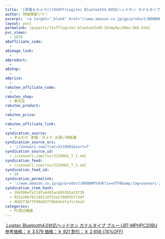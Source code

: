```yaml
---
title: '[家電＆カメラ](74%OFF)Logitec Bluetooth4.0対応ヘッドホン カナルタイプ ブルー LBT-MPHPC20BU ￥921'
author: 特価情報ツウ！
excerpt: '<a target="_blank" href="//www.amazon.co.jp/gp/product/B00BWPS4UK?ie=UTF8&amp;tag=zonwari-22&amp;linkCode=as2&amp;camp=247&amp;creative=7399&amp;creativeASIN=B00BWPS4UK"><img src="//ecx.images-amazon.com/images/I/31xkG0ywjCL._SL100_.jpg"><br>Logitec Bluetooth4.0&#23550;&#24540;&#12504;&#12483;&#12489;&#12507;&#12531; &#12459;&#12490;&#12523;&#12479;&#12452;&#12503; &#12502;&#12523;&#12540; LBT-MPHPC20BU<br>&#21442;&#32771;&#20385;&#26684;&#65306;&#65509; 3,579<br>&#20385;&#26684;&#65306;&#65509; 921<br>&#21106;&#24341;&#65306;&#65509; 2,658 (74%OFF)</a>'
layout: post
permalink: /pcparts/73offlogitec-bluetooth40-lbtmphpc20bu-966.html
pvc_views:
  - 1676
a8affiliate_code:
  -
a8image_link:
  -
a8product:
  -
a8shop:
  -
a8price:
  -
rakuten_affiliate_code:
  -
rakuten_shop:
  - 楽天店
rakuten_product:
  -
rakuten_price:
  -
rakuten_affiliate_link:
  -
syndication_source:
  - ぞんわり 家電・カメラ お買い得新着
syndication_source_uri:
  - '//zonwari.com/?cat=3210981&sort=T'
syndication_source_id:
  - //zonwari.com/rss/3210981_T_1.xml
syndication_feed:
  - //zonwari.com/rss/3210981_T_1.xml
syndication_feed_id:
  - 19
syndication_permalink:
  - '//www.amazon.co.jp/gp/product/B00BWPS4UK?ie=UTF8&amp;tag=zonwari-22&amp;linkCode=as2&amp;camp=247&amp;creative=7399&amp;creativeASIN=B00BWPS4UK'
syndication_item_hash:
  - 194506e7a729fa4493ac693365a33f39
  - 923a39b781104119f52e170d035f72df
  - 4b827387f598dd37fdbb4e2fe7cc3ea3
categories:
  - PC周辺機器
---
```

[<img src='//i2.wp.com/ecx.images-amazon.com/images/I/31xkG0ywjCL._SL150_.jpg?w=546' title="" alt="" data-recalc-dims="1" />
Logitec Bluetooth4.0対応ヘッドホン カナルタイプ ブルー LBT-MPHPC20BU
参考価格：￥ 3,579
価格：￥ 921
割引：￥ 2,658 (74%OFF)][1]

 [1]: //www.amazon.co.jp/gp/product/B00BWPS4UK?ie=UTF8&#038;tag=tokkajohotsu-22&#038;linkCode=as2&#038;camp=247&#038;creative=7399&#038;creativeASIN=B00BWPS4UK